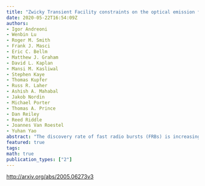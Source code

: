 ```yaml
---
title: "Zwicky Transient Facility constraints on the optical emission from the   nearby repeating FRB 180916.J0158+65"
date: 2020-05-22T16:54:09Z
authors:
- Igor Andreoni
- Wenbin Lu
- Roger M. Smith
- Frank J. Masci
- Eric C. Bellm
- Matthew J. Graham
- David L. Kaplan
- Mansi M. Kasliwal
- Stephen Kaye
- Thomas Kupfer
- Russ R. Laher
- Ashish A. Mahabal
- Jakob Nordin
- Michael Porter
- Thomas A. Prince
- Dan Reiley
- Reed Riddle
- Joannes Van Roestel
- Yuhan Yao
abstract: "The discovery rate of fast radio bursts (FRBs) is increasing dramatically thanks to new radio facilities. Meanwhile, wide-field instruments such as the 47 deg$^2$ Zwicky Transient Facility (ZTF) survey the optical sky to study transient and variable sources. We present serendipitous ZTF observations of the CHIME repeating source FRB 180916.J0158+65, that was localized to a spiral galaxy 149 Mpc away and is the first FRB suggesting periodic modulation in its activity. While 147 ZTF exposures corresponded to expected high-activity periods of this FRB, no single ZTF exposure was at the same time as a CHIME detection. No $>3sigma$ optical source was found at the FRB location in 683 ZTF exposures, totalling 5.69 hours of integration time. We combined ZTF upper limits and expected repetitions from FRB 180916.J0158+65 in a statistical framework using a Weibull distribution, agnostic of periodic modulation priors. The analysis yielded a constraint on the ratio between the optical and radio fluences of $eta lesssim 200$, corresponding to an optical energy $E_{rm opt} lesssim 3 times 10^{46}$ erg for a fiducial 10 Jy ms FRB (90% confidence). A deeper (but less statistically robust) constraint of $eta lesssim 3$ can be placed assuming a rate of $r(>5$ Jy ms)= hr$^{-1}$ and $1.2pm 1.1$ FRB occurring during exposures taken in high-activity windows. The constraint can be improved with shorter per-image exposures and longer integration time, or observing FRBs at higher Galactic latitudes. This work demonstrated how current surveys can statistically constrain multi-wavelength counterparts to FRBs even without deliberately scheduled simultaneous radio observation."
featured: true
tags:
math: true
publication_types: ["2"]
---
```

http://arxiv.org/abs/2005.06273v3